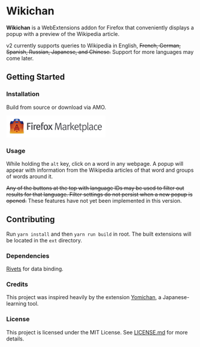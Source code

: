 # Wikichan
**Wikichan** is a WebExtensions addon for Firefox that conveniently displays a popup with 
a preview of the Wikipedia article. 

v2 currently supports queries to Wikipedia in English, 
~~French, German, Spanish, Russian, Japanese, and Chinese.~~ 
Support for more languages may come later.

## Getting Started

### Installation
Build from source or download via AMO.

[![](img/marketplace.png)](https://addons.mozilla.org/en-US/firefox/addon/wikichan-v2/)

### Usage
While holding the `alt` key, click on a word in any webpage. A popup will appear with 
information from the Wikipedia articles of that word and groups of words around it. 

~~Any of the buttons at the top with language IDs may be used to filter out results for 
that language. Filter settings do not persist when a new popup is opened.~~
These features have not yet been implemented in this version.

## Contributing
Run `yarn install` and then `yarn run build` in root. The built extensions will be 
located in the `ext` directory.

### Dependencies
[Rivets](https://www.npmjs.com/package/rivets) for data binding.

### Credits
This project was inspired heavily by the extension 
[Yomichan](https://foosoft.net/projects/yomichan), a Japanese-learning tool.

### License
This project is licensed under the MIT License. See [LICENSE.md](LICENSE.md) for more 
details.